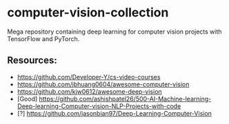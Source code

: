 # computer-vision-collection
Mega repository containing deep learning for computer vision projects with TensorFlow and PyTorch.

## Resources:
- https://github.com/Developer-Y/cs-video-courses
- https://github.com/jbhuang0604/awesome-computer-vision
- https://github.com/kjw0612/awesome-deep-vision
- [Good] https://github.com/ashishpatel26/500-AI-Machine-learning-Deep-learning-Computer-vision-NLP-Projects-with-code
- [?] https://github.com/jasonbian97/Deep-Learning-Computer-Vision
